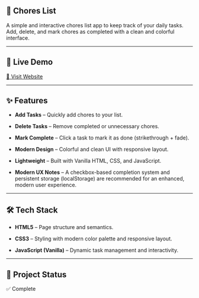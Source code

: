 ## 📝 Chores List

A simple and interactive chores list app to keep track of your daily tasks. Add, delete, and mark chores as completed with a clean and colorful interface.

---

## 🚀 Live Demo  
[🔗 Visit Website](https://mariaigosheva.github.io/chores-list/)

---

## ✨ Features

- **Add Tasks** – Quickly add chores to your list.

- **Delete Tasks** – Remove completed or unnecessary chores.

- **Mark Complete** – Click a task to mark it as done (strikethrough + fade).

- **Modern Design** – Colorful and clean UI with responsive layout.

- **Lightweight** – Built with Vanilla HTML, CSS, and JavaScript.

- **Modern UX Notes** – A checkbox-based completion system and persistent storage (localStorage) are recommended for an enhanced, modern user experience.

---


## 🛠️ Tech Stack

- **HTML5** – Page structure and semantics.

- **CSS3** – Styling with modern color palette and responsive layout.

- **JavaScript (Vanilla)** – Dynamic task management and interactivity.

---


## 📂 Project Status
✅ Complete
